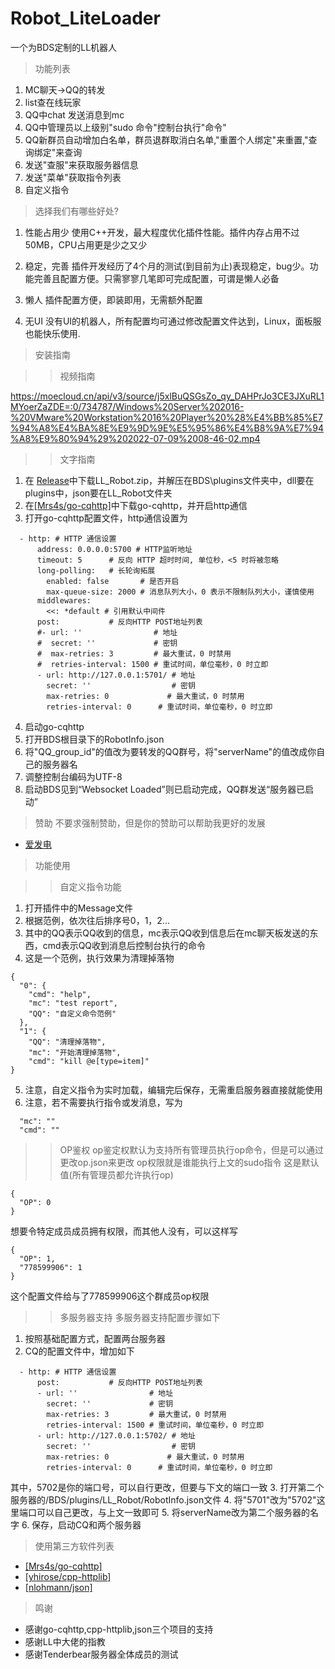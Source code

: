 # Robot_LiteLoader
一个为BDS定制的LL机器人

>功能列表

1. MC聊天->QQ的转发
2. list查在线玩家
3. QQ中chat 发送消息到mc
4. QQ中管理员以上级别"sudo 命令"控制台执行"命令"
5. QQ新群员自动增加白名单，群员退群取消白名单,"重置个人绑定"来重置,"查询绑定"来查询
6. 发送"查服"来获取服务器信息
7. 发送"菜单"获取指令列表
8. 自定义指令

>选择我们有哪些好处?

1. 性能占用少
   使用C++开发，最大程度优化插件性能。插件内存占用不过50MB，CPU占用更是少之又少

2. 稳定，完善
   插件开发经历了4个月的测试(到目前为止)表现稳定，bug少。功能完善且配置方便。只需寥寥几笔即可完成配置，可谓是懒人必备

3. 懒人
   插件配置方便，即装即用，无需额外配置

4. 无UI
   没有UI的机器人，所有配置均可通过修改配置文件达到，Linux，面板服也能快乐使用.

>安装指南

>>视频指南

https://moecloud.cn/api/v3/source/j5xlBuQSGsZo_qy_DAHPrJo3CE3JXuRL1MYoerZaZDE=:0/734787/Windows%20Server%202016-%20VMware%20Workstation%2016%20Player%20%28%E4%BB%85%E7%94%A8%E4%BA%8E%E9%9D%9E%E5%95%86%E4%B8%9A%E7%94%A8%E9%80%94%29%202022-07-09%2008-46-02.mp4

>>文字指南

1. 在 [Release](https://github.com/XingShuyu/X-Robot/releases)中下载LL_Robot.zip，并解压在BDS\plugins文件夹中，dll要在plugins中，json要在LL_Robot文件夹
2. 在[[Mrs4s/go-cqhttp]](https://github.com/Mrs4s/go-cqhttp)中下载go-cqhttp，并开启http通信
3. 打开go-cqhttp配置文件，http通信设置为
```
  - http: # HTTP 通信设置
      address: 0.0.0.0:5700 # HTTP监听地址
      timeout: 5      # 反向 HTTP 超时时间, 单位秒，<5 时将被忽略
      long-polling:   # 长轮询拓展
        enabled: false       # 是否开启
        max-queue-size: 2000 # 消息队列大小，0 表示不限制队列大小，谨慎使用
      middlewares:
        <<: *default # 引用默认中间件
      post:           # 反向HTTP POST地址列表
      #- url: ''                # 地址
      #  secret: ''             # 密钥
      #  max-retries: 3         # 最大重试，0 时禁用
      #  retries-interval: 1500 # 重试时间，单位毫秒，0 时立即
      - url: http://127.0.0.1:5701/ # 地址
        secret: ''                  # 密钥
        max-retries: 0             # 最大重试，0 时禁用
        retries-interval: 0      # 重试时间，单位毫秒，0 时立即
```
4. 启动go-cqhttp
5. 打开BDS根目录下的RobotInfo.json
6. 将"QQ_group_id"的值改为要转发的QQ群号，将"serverName"的值改成你自己的服务器名
7. 调整控制台编码为UTF-8
8. 启动BDS见到“Websocket Loaded”则已启动完成，QQ群发送“服务器已启动”

>赞助
不要求强制赞助，但是你的赞助可以帮助我更好的发展
* [爱发电](https://afdian.net/@X-Robot)

>功能使用

>>自定义指令功能
1. 打开插件中的Message文件
2. 根据范例，依次往后排序号0，1，2...
3. 其中的QQ表示QQ收到的信息，mc表示QQ收到信息后在mc聊天板发送的东西，cmd表示QQ收到消息后控制台执行的命令
4. 这是一个范例，执行效果为清理掉落物
```
{
  "0": {
    "cmd": "help",
    "mc": "test report",
    "QQ": "自定义命令范例"
  },
  "1": {
    "QQ": "清理掉落物",
    "mc": "开始清理掉落物",
    "cmd": "kill @e[type=item]"
}
```
5. 注意，自定义指令为实时加载，编辑完后保存，无需重启服务器直接就能使用
6. 注意，若不需要执行指令或发消息，写为
```
  "mc": ""
  "cmd": ""
```

>>OP鉴权
op鉴定权默认为支持所有管理员执行op命令，但是可以通过更改op.json来更改
op权限就是谁能执行上文的sudo指令
这是默认值(所有管理员都允许执行op)
```
{
  "OP": 0
}
```

想要令特定成员成员拥有权限，而其他人没有，可以这样写
```
{
  "OP": 1,
  "778599906": 1
}
```
这个配置文件给与了778599906这个群成员op权限
>>多服务器支持
多服务器支持配置步骤如下
1. 按照基础配置方式，配置两台服务器
2. CQ的配置文件中，增加如下
```
  - http: # HTTP 通信设置
      post:           # 反向HTTP POST地址列表
      - url: ''                # 地址
        secret: ''             # 密钥
        max-retries: 3         # 最大重试，0 时禁用
        retries-interval: 1500 # 重试时间，单位毫秒，0 时立即
      - url: http://127.0.0.1:5702/ # 地址
        secret: ''                  # 密钥
        max-retries: 0             # 最大重试，0 时禁用
        retries-interval: 0      # 重试时间，单位毫秒，0 时立即
```
其中，5702是你的端口号，可以自行更改，但要与下文的端口一致
3. 打开第二个服务器的/BDS/plugins/LL_Robot/RobotInfo.json文件
4. 将"5701"改为"5702"这里端口可以自己更改，与上文一致即可
5. 将serverName改为第二个服务器的名字
6. 保存，启动CQ和两个服务器

>使用第三方软件列表

* [[Mrs4s/go-cqhttp]](https://github.com/Mrs4s/go-cqhttp)
* [[yhirose/cpp-httplib]](https://github.com/yhirose/cpp-httplib)
* [[nlohmann/json]](https://github.com/nlohmann/json)

>鸣谢

* 感谢go-cqhttp,cpp-httplib,json三个项目的支持
* 感谢LL中大佬的指教
* 感谢Tenderbear服务器全体成员的测试
